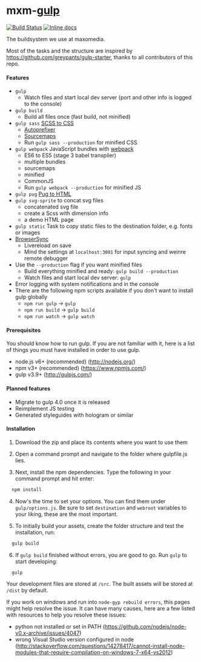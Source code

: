 # mxm-[gulp](https://github.com/gulpjs/gulp)
[![Build Status](https://travis-ci.org/maxomedia/mxm-gulp.svg?branch=develop)](https://travis-ci.org/maxomedia/mxm-gulp)
[![Inline docs](http://inch-ci.org/github/maxomedia/mxm-gulp.svg?branch=develop)](http://inch-ci.org/github/maxomedia/mxm-gulp)

The buildsystem we use at maxomedia.

Most of the tasks and the structure are inspired by https://github.com/greypants/gulp-starter, thanks to all contributors of this repo.

#### Features
- `gulp`
  - Watch files and start local dev server (port and other info is logged to the console)
- `gulp build`
  - Build all files once (fast build, not minified)
- `gulp sass` [SCSS to CSS](https://github.com/dlmanning/gulp-sass)
  - [Autoprefixer](https://github.com/sindresorhus/gulp-autoprefixer)
  - [Sourcemaps](https://github.com/floridoo/gulp-sourcemaps)
  - Run `gulp sass --production` for minified CSS
- `gulp webpack` JavaScript bundles with [webpack](https://github.com/webpack/webpack)
  - ES6 to ES5 (stage 3 babel transpiler)
  - multiple bundles
  - sourcemaps
  - minified
  - CommonJS
  - Run `gulp webpack --production` for minified JS
- `gulp pug` [Pug to HTML](https://github.com/pugjs/gulp-pug)
- `gulp svg-sprite` to concat svg files
  - concatenated svg file
  - create a Scss with dimension info
  - a demo HTML page
- `gulp static` Task to copy static files to the destination folder, e.g. fonts or images
- [BrowserSync](https://github.com/BrowserSync/browser-sync)
  - Livereload on save
  - Mind the settings at `localhost:3001` for input syncing and weinre remote debugger
- Use the `--production` flag if you want minified files
  - Build everything minified and ready: `gulp build --production`
  - Watch files and start local dev server: `gulp`
- Error logging with system notifications and in the console
- There are the following npm scripts available if you don't want to install gulp globally
  - `npm run gulp` -> `gulp`
  - `npm run build` -> `gulp build`
  - `npm run watch` -> `gulp watch`

#### Prerequisites
You should know how to run gulp. If you are not familiar with it, here is a list of things you must have installed in order to use gulp.
- node.js v6+ (recommended) (http://nodejs.org/)
- npm v3+ (recommended) (https://www.npmjs.com/)
- gulp v3.9+ (http://gulpjs.com/)

#### Planned features
- Migrate to gulp 4.0 once it is released
- Reimplement JS testing
- Generated styleguides with hologram or similar

#### Installation
1. Download the zip and place its contents where you want to use them

2. Open a command prompt and navigate to the folder where gulpfile.js lies.

3. Next, install the npm dependencies. Type the following in your command prompt and hit enter:
  ```bash
    npm install
  ```

4.  Now's the time to set your options. You can find them under `gulp/options.js`. Be sure to set `destination` and `webroot` variables to your liking, these are the most important.

5.  To initially build your assets, create the folder structure and test the installation, run:
  ```bash
    gulp build
  ```

6. If `gulp build` finished without errors, you are good to go. Run `gulp` to start developing:
  ```bash
    gulp
  ```
  
  Your development files are stored at `/src`. The built assets will be stored at `/dist` by default.
  
If you work on windows and run into `node-gyp rebuild errors`, this pages might help resolve the issue. It can have many causes, here are a few listed with resources to help you resolve these issues:
 - python not installed or set in PATH (https://github.com/nodejs/node-v0.x-archive/issues/4047)
 - wrong Visual Studio version configured in node (http://stackoverflow.com/questions/14278417/cannot-install-node-modules-that-require-compilation-on-windows-7-x64-vs2012)
